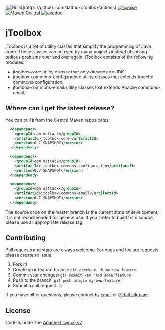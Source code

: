 [![Build](https://github.com/dattack/jtoolbox/actions/workflows/maven-deploy.yml/badge.svg?branch=dev)](https://github. com/dattack/jtoolbox/actions)
[![license](https://img.shields.io/:license-Apache-blue.svg?style=plastic-square)](LICENSE.md)
[![Maven Central](https://img.shields.io/maven-central/v/com.dattack/jtoolbox.svg?label=Maven%20Central)](https://search.maven.org/artifact/com.dattack/jtoolbox)
[![javadoc](https://javadoc.io/badge2/com.dattack/jtoolbox/javadoc.svg)](https://javadoc.io/doc/com.dattack/jtoolbox)

# jToolbox

jToolbox is a set of utility classes that simplify the programming of Java code. These
classes can be used by many projects instead of solving tedious problems over and over
again. jToolbox consists of the following modules:

- jtoolbox-core: utility classes that only depends on JDK.
- jtoolbox-commons-configuration: utility classes that extends Apache commons-configuration.
- jtoolbox-commons-email: utility classes that extends Apache commons-email.

## Where can I get the latest release?

You can pull it from the Central Maven repositories:

```xml
  <dependency>
    <groupId>com.dattack</groupId>
    <artifactId>jtoolbox-core</artifactId>
    <version>0.7-SNAPSHOT</version>
  </dependency>
  
  <dependency>
    <groupId>com.dattack</groupId>
    <artifactId>jtoolbox-commons-configuration</artifactId>
    <version>0.7-SNAPSHOT</version>
  </dependency>
  
  <dependency>
    <groupId>com.dattack</groupId>
    <artifactId>jtoolbox-commons-email</artifactId>
    <version>0.7-SNAPSHOT</version>
  </dependency>
```

The source code on the master branch is the current state of development; it is not
recommended for general use. If you prefer to build from source, please use an appropriate
release tag.

## Contributing

Pull requests and stars are always welcome. For bugs and feature
requests, [please create an issue](https://github.com/dattack/jtoolbox/issues).

1. Fork it!
2. Create your feature branch: `git checkout -b my-new-feature`
3. Commit your changes: `git commit -am 'Add some feature'`
4. Push to the branch: `git push origin my-new-feature`
5. Submit a pull request :D

If you have other questions, please contact by [email](mailto:dev@dattack.com) or
[@dattackteam](https://twitter.com/dattackteam)

## License

Code is under the [Apache Licence v2](https://www.apache.org/licenses/LICENSE-2.0.txt).
